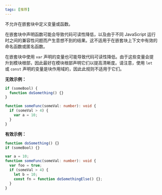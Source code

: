 ```yaml
---
tags: [推荐]
---
```


不允许在嵌套块中定义变量或函数。

在嵌套块中声明函数可能会导致代码可读性降低，以及由于不同 JavaScript 运行时之间的兼容性问题而产生意想不到的结果。这不适用于在嵌套块上下文中有效的命名函数或匿名函数。

在嵌套块中使用 `var` 声明的变量也可能导致代码可读性降低。由于这些变量会提升到模块根部，因此最好在模块根部声明它们以提高清晰度。请注意，使用 `let` 或 `const` 声明的变量是块作用域的，因此此规则不适用于它们。

**无效示例：**

```typescript
if (someBool) {
  function doSomething() {}
}

function someFunc(someVal: number): void {
  if (someVal > 4) {
    var a = 10;
  }
}
```

**有效示例：**

```typescript
function doSomething() {}
if (someBool) {}

var a = 10;
function someFunc(someVal: number): void {
  var foo = true;
  if (someVal > 4) {
    let b = 10;
    const fn = function doSomethingElse() {};
  }
}
```